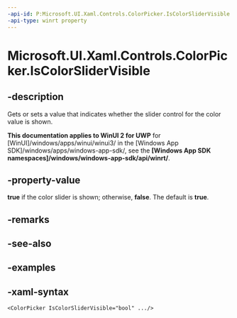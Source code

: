 ```yaml
---
-api-id: P:Microsoft.UI.Xaml.Controls.ColorPicker.IsColorSliderVisible
-api-type: winrt property
---
```

<!-- Property syntax.
public bool IsColorSliderVisible { get;  set; }
-->

# Microsoft.UI.Xaml.Controls.ColorPicker.IsColorSliderVisible


## -description

Gets or sets a value that indicates whether the slider control for the color value is shown.


**This documentation applies to WinUI 2 for UWP** for [WinUI]/windows/apps/winui/winui3/ in the [Windows App SDK]/windows/apps/windows-app-sdk/, see the **[Windows App SDK namespaces]/windows/windows-app-sdk/api/winrt/**.

## -property-value

**true** if the color slider is shown; otherwise, **false**. The default is **true**.


## -remarks


## -see-also


## -examples


## -xaml-syntax

```xaml
<ColorPicker IsColorSliderVisible="bool" .../>
```


